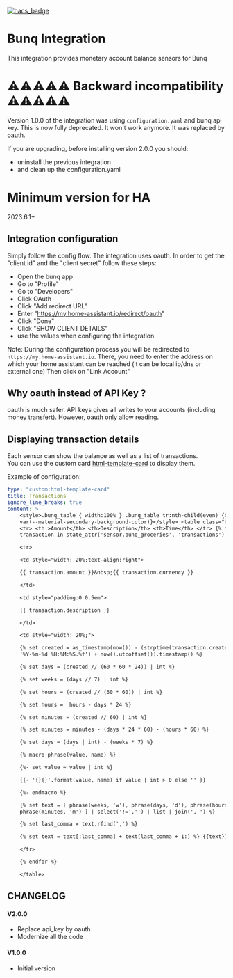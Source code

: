 [![hacs_badge](https://img.shields.io/badge/HACS-Default-orange.svg?style=for-the-badge)](https://github.com/hacs/integration)

# Bunq Integration

This integration provides monetary account balance sensors for Bunq

# ⚠️⚠️⚠️⚠️⚠️ Backward incompatibility ⚠️⚠️⚠️⚠️⚠️

Version 1.0.0 of the integration was using `configuration.yaml` and bunq api key.
This is now fully deprecated. It won't work anymore.
It was replaced by oauth.

If you are upgrading, before installing version 2.0.0 you should:

-   uninstall the previous integration
-   and clean up the configuration.yaml

# Minimum version for HA

2023.6.1+

## Integration configuration

Simply follow the config flow.
The integration uses oauth.
In order to get the "client id" and the "client secret" follow these steps:

-   Open the bunq app
-   Go to "Profile"
-   Go to "Developers"
-   Click OAuth
-   Click "Add redirect URL"
-   Enter "https://my.home-assistant.io/redirect/oauth"
-   Click "Done"
-   Click "SHOW CLIENT DETAILS"
-   use the values when configuring the integration

Note:
During the configuration process you will be redirected to `https://my.home-assistant.io`.
There, you need to enter the address on which your home assistant can be reached (it can be local ip/dns or external one)
Then click on "Link Account"

## Why oauth instead of API Key ?

oauth is much safer. API keys gives all writes to your accounts (including money transfert).
However, oauth only allow reading.

## Displaying transaction details

Each sensor can show the balance as well as a list of transactions.  
You can use the custom card [html-template-card](https://github.com/piotrmachowski/home-assistant-lovelace-html-jinja2-template-card) to display them.

Example of configuration:

```yaml
type: "custom:html-template-card"
title: Transactions
ignore_line_breaks: true
content: >
    <style>.bunq_table { width:100% } .bunq_table tr:nth-child(even) {background:
    var(--material-secondary-background-color)}</style> <table class="bunq_table">
    <tr> <th >Amount</th> <th>Description</th> <th>Time</th> </tr> {% for
    transaction in state_attr('sensor.bunq_groceries', 'transactions') %}

    <tr>

    <td style="width: 20%;text-align:right">

    {{ transaction.amount }}&nbsp;{{ transaction.currency }}

    </td>

    <td style="padding:0 0.5em">

    {{ transaction.description }}

    </td>

    <td style="width: 20%;">

    {% set created = as_timestamp(now()) - (strptime(transaction.created,
    '%Y-%m-%d %H:%M:%S.%f') + now().utcoffset()).timestamp() %}

    {% set days = (created // (60 * 60 * 24)) | int %}

    {% set weeks = (days // 7) | int %}

    {% set hours = (created // (60 * 60)) | int %}

    {% set hours =  hours - days * 24 %}

    {% set minutes = (created // 60) | int %}

    {% set minutes = minutes - (days * 24 * 60) - (hours * 60) %}

    {% set days = (days | int) - (weeks * 7) %}

    {% macro phrase(value, name) %}

    {%- set value = value | int %}

    {{- '{}{}'.format(value, name) if value | int > 0 else '' }}

    {%- endmacro %}

    {% set text = [ phrase(weeks, 'w'), phrase(days, 'd'), phrase(hours, 'h'),
    phrase(minutes, 'm') ] | select('!=','') | list | join(', ') %}

    {% set last_comma = text.rfind(',') %}

    {% set text = text[:last_comma] + text[last_comma + 1:] %} {{text}} </td>

    </tr>

    {% endfor %}

    </table>
```

## CHANGELOG

#### V2.0.0

-   Replace api_key by oauth
-   Modernize all the code

#### V1.0.0

-   Initial version
